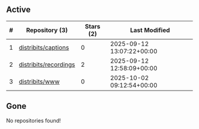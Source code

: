 ## Active
| # | Repository (3) | Stars (2) | Last Modified |
| --- | --- | --- | --- |
| 1 | [distribits/captions](https://hub.datalad.org/distribits/captions) | 0 | 2025-09-12 13:07:22+00:00 |
| 2 | [distribits/recordings](https://hub.datalad.org/distribits/recordings) | 2 | 2025-09-12 12:58:09+00:00 |
| 3 | [distribits/www](https://hub.datalad.org/distribits/www) | 0 | 2025-10-02 09:12:54+00:00 |

## Gone
No repositories found!
